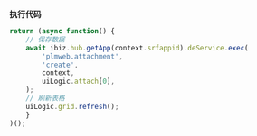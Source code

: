 <p class="panel-title"><b>执行代码</b></p>

```javascript
return (async function() { 
    // 保存数据
    await ibiz.hub.getApp(context.srfappid).deService.exec(
        'plmweb.attachment',
        'create',
        context,
        uiLogic.attach[0],
    );
    // 刷新表格
    uiLogic.grid.refresh();
    } 
)();
```
